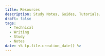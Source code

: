 ```yaml
---
title: Resources
description: Study Notes, Guides, Tutorials.
draft: false
tags:
  - Technical   
  - Writing
  - Study
  - Notes
date: <% tp.file.creation_date() %>
---
```


